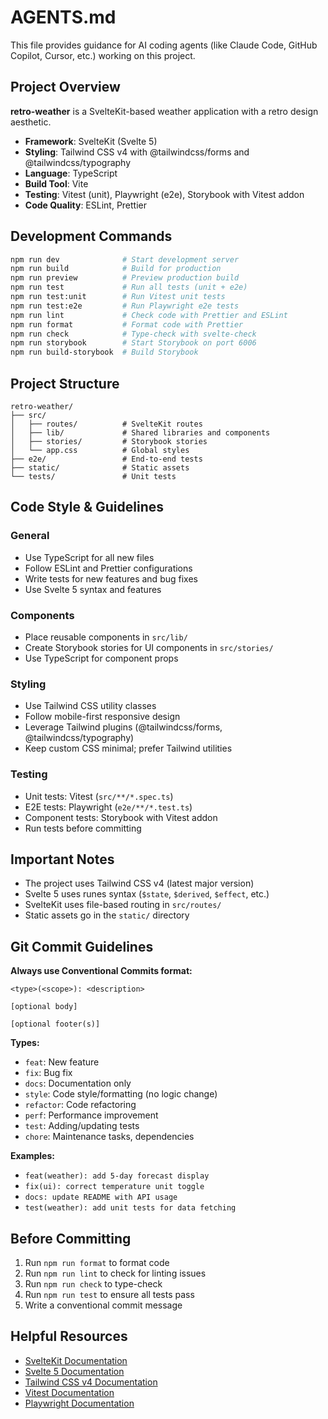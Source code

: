 # AGENTS.md

This file provides guidance for AI coding agents (like Claude Code, GitHub Copilot, Cursor, etc.) working on this project.

## Project Overview

**retro-weather** is a SvelteKit-based weather application with a retro design aesthetic.

- **Framework**: SvelteKit (Svelte 5)
- **Styling**: Tailwind CSS v4 with @tailwindcss/forms and @tailwindcss/typography
- **Language**: TypeScript
- **Build Tool**: Vite
- **Testing**: Vitest (unit), Playwright (e2e), Storybook with Vitest addon
- **Code Quality**: ESLint, Prettier

## Development Commands

```sh
npm run dev              # Start development server
npm run build            # Build for production
npm run preview          # Preview production build
npm run test             # Run all tests (unit + e2e)
npm run test:unit        # Run Vitest unit tests
npm run test:e2e         # Run Playwright e2e tests
npm run lint             # Check code with Prettier and ESLint
npm run format           # Format code with Prettier
npm run check            # Type-check with svelte-check
npm run storybook        # Start Storybook on port 6006
npm run build-storybook  # Build Storybook
```

## Project Structure

```
retro-weather/
├── src/
│   ├── routes/          # SvelteKit routes
│   ├── lib/             # Shared libraries and components
│   ├── stories/         # Storybook stories
│   └── app.css          # Global styles
├── e2e/                 # End-to-end tests
├── static/              # Static assets
└── tests/               # Unit tests
```

## Code Style & Guidelines

### General
- Use TypeScript for all new files
- Follow ESLint and Prettier configurations
- Write tests for new features and bug fixes
- Use Svelte 5 syntax and features

### Components
- Place reusable components in `src/lib/`
- Create Storybook stories for UI components in `src/stories/`
- Use TypeScript for component props

### Styling
- Use Tailwind CSS utility classes
- Follow mobile-first responsive design
- Leverage Tailwind plugins (@tailwindcss/forms, @tailwindcss/typography)
- Keep custom CSS minimal; prefer Tailwind utilities

### Testing
- Unit tests: Vitest (`src/**/*.spec.ts`)
- E2E tests: Playwright (`e2e/**/*.test.ts`)
- Component tests: Storybook with Vitest addon
- Run tests before committing

## Important Notes

- The project uses Tailwind CSS v4 (latest major version)
- Svelte 5 uses runes syntax (`$state`, `$derived`, `$effect`, etc.)
- SvelteKit uses file-based routing in `src/routes/`
- Static assets go in the `static/` directory

## Git Commit Guidelines

**Always use Conventional Commits format:**

```
<type>(<scope>): <description>

[optional body]

[optional footer(s)]
```

**Types:**
- `feat`: New feature
- `fix`: Bug fix
- `docs`: Documentation only
- `style`: Code style/formatting (no logic change)
- `refactor`: Code refactoring
- `perf`: Performance improvement
- `test`: Adding/updating tests
- `chore`: Maintenance tasks, dependencies

**Examples:**
- `feat(weather): add 5-day forecast display`
- `fix(ui): correct temperature unit toggle`
- `docs: update README with API usage`
- `test(weather): add unit tests for data fetching`

## Before Committing

1. Run `npm run format` to format code
2. Run `npm run lint` to check for linting issues
3. Run `npm run check` to type-check
4. Run `npm run test` to ensure all tests pass
5. Write a conventional commit message

## Helpful Resources

- [SvelteKit Documentation](https://svelte.dev/docs/kit)
- [Svelte 5 Documentation](https://svelte.dev/docs/svelte)
- [Tailwind CSS v4 Documentation](https://tailwindcss.com/docs)
- [Vitest Documentation](https://vitest.dev/)
- [Playwright Documentation](https://playwright.dev/)
